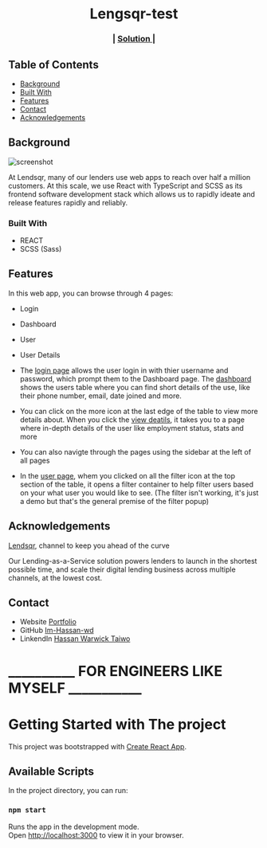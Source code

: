 <!-- Please update value in the {}  -->

<h1 align="center" target="_blank">Lengsqr-test</h1>

<div align="center">
  <h3>
    <span> | </span>
    <a href="https://lensqr-wick-test.netlify.app/">
      Solution
    </a>
    <span> | </span>
  </h3>
</div>

<!-- TABLE OF CONTENTS -->

## Table of Contents

- [Background](#background)
- [Built With](#built-with)
- [Features](#features)
- [Contact](#contact)
- [Acknowledgements](#acknowledgements)

<!-- Background -->

## Background

![screenshot](https://raw.githubusercontent.com/Im-Hassan-wd/sponge-s-portfolio/master/img/electron-home)

At Lendsqr, many of our lenders use web apps to reach over half a million customers. At this scale, we use React with TypeScript and SCSS as its frontend software development stack which allows us to rapidly ideate and release features rapidly and reliably.

### Built With

<!-- This section should list any major frameworks that you built your project using. Here are a few examples.-->

- REACT
- SCSS (Sass)

## Features

In this web app, you can browse through 4 pages:
- Login
- Dashboard
- User
- User Details

- The [login page]() allows the user login in with thier username and password, which prompt them to the Dashboard page. The [dashboard]() shows the users table where you can find short details of the use, like their phone number, email, date joined and more. 

- You can click on the more icon at the last edge of the table to view more details about. When you click the [view deatils](), it takes you to a page where in-depth details of the user like employment status, stats and more

- You can also navigte through the pages using the sidebar at the left of all pages

- In the [user page](), whem you clicked on all the filter icon at the top section of the table, it opens a filter container to help filter users based on your what user you would like to see. (The filter isn't working, it's just a demo but that's the general premise of the filter popup)

## Acknowledgements

[Lendsqr](https://www.lendsqr.com/), channel to keep you ahead of the curve

Our Lending-as-a-Service solution powers lenders to launch in the shortest possible time, and scale their digital lending business across multiple channels, at the lowest cost.

<!-- This section should list any articles or add-ons/plugins that helps you to complete the project. This is optional but it will help you in the future. For exmpale -->

## Contact

- Website [Portfolio](https://warwickthewebdeveloper.netlify.app)
- GitHub [Im-Hassan-wd](https://github.com/Im-Hassan-wd)
- LinkendIn [Hassan Warwick Taiwo](https://linkedin.com/in/hassan-warwick-517003254)

# __________ FOR ENGINEERS LIKE MYSELF ___________
# Getting Started with The project

This project was bootstrapped with [Create React App](https://github.com/facebook/create-react-app).

## Available Scripts

In the project directory, you can run:

### `npm start`

Runs the app in the development mode.\
Open [http://localhost:3000](http://localhost:3000) to view it in your browser.
